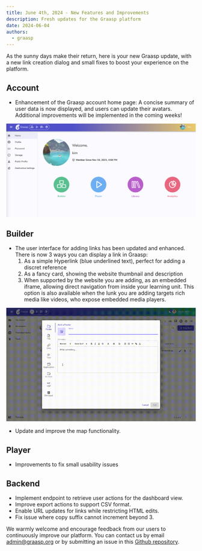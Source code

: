 ```yaml
---
title: June 4th, 2024 - New Features and Improvements
description: Fresh updates for the Graasp platform
date: 2024-06-04
authors:
  - graasp
---
```


As the sunny days make their return, here is your new Graasp update, with a new link creation dialog and small fixes to boost your experience on the platform.

<!-- Everything below this will not be shown in the post overview -->
<!-- truncate -->

## Account

- Enhancement of the Graasp account home page: A concise summary of user data is now displayed, and users can update their avatars. Additional improvements will be implemented in the coming weeks!

![graasp account home page](./screenshots/graasp-account-home-page.png)

## Builder

- The user interface for adding links has been updated and enhanced. There is now 3 ways you can display a link in Graasp:
  1. As a simple Hyperlink (blue underlined text), perfect for adding a discret reference
  2. As a fancy card, showing the website thumbnail and description
  3. When supported by the website you are adding, as an embedded iframe, allowing direct navigation from inside your learning unit. This option is also available when the lunk you are adding targets rich media like videos, who expose embedded media players.

![Link Demo](./screenshots/link-demo.gif)

- Update and improve the map functionality.

## Player

- Improvements to fix small usability issues

## Backend

- Implement endpoint to retrieve user actions for the dashboard view.
- Improve export actions to support CSV format.
- Enable URL updates for links while restricting HTML edits.
- Fix issue where copy suffix cannot increment beyond 3.

<!-- Generic message -->

We warmly welcome and encourage feedback from our users to continuously improve our platform. You can contact us by email [admin@graasp.org](mailto:admin@graasp.org) or by submitting an issue in this [Github repository](https://github.com/graasp/graasp-feedback).
